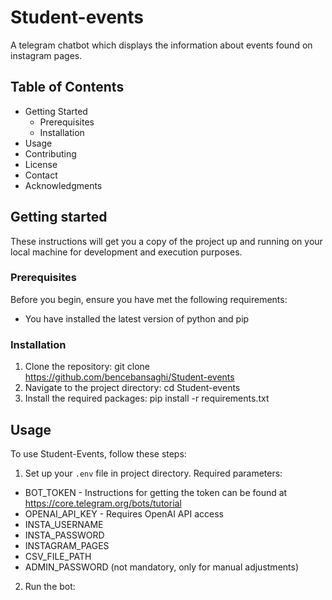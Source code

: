 # Student-events
A telegram chatbot which displays the information about events found on instagram pages.

## Table of Contents
- Getting Started
  - Prerequisites
  - Installation
- Usage
- Contributing
- License
- Contact
- Acknowledgments

## Getting started 

These instructions will get you a copy of the project up and running on your local machine for development and execution purposes.

### Prerequisites

Before you begin, ensure you have met the following requirements:
- You have installed the latest version of python and pip

### Installation

1. Clone the repository:
git clone https://github.com/bencebansaghi/Student-events
2. Navigate to the project directory:
cd Student-events
3. Install the required packages:
pip install -r requirements.txt


## Usage

To use Student-Events, follow these steps:

1. Set up your `.env` file in project directory. Required parameters: 
- BOT_TOKEN - Instructions for getting the token can be found at https://core.telegram.org/bots/tutorial
- OPENAI_API_KEY - Requires OpenAI API access
- INSTA_USERNAME
- INSTA_PASSWORD
- INSTAGRAM_PAGES
- CSV_FILE_PATH
- ADMIN_PASSWORD (not mandatory, only for manual adjustments)
2. Run the bot:
